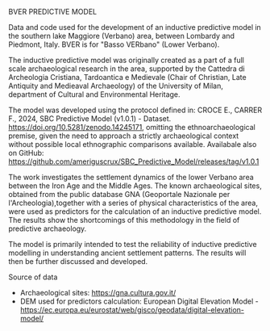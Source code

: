 BVER PREDICTIVE MODEL

Data and code used for the development of an inductive predictive model in the southern lake Maggiore (Verbano) area, between Lombardy and Piedmont, Italy. BVER is for "Basso VERbano" (Lower Verbano).

The inductive predictive model was originally created as a part of a full scale archaeological research in the area, supported by the Cattedra di Archeologia Cristiana, Tardoantica e Medievale (Chair of Christian, Late Antiquity and Medieaval Archaeology) of the University of Milan, department of Cultural and Environmental Heritage.

The model was developed using the protocol defined in: CROCE E., CARRER F., 2024, SBC Predictive Model (v1.0.1) - Dataset. https://doi.org/10.5281/zenodo.14245171, omitting the ethnoarchaeological premise, given the need to approach a strictly archaeological context without possible local ethnographic comparisons available.
Availabale also on GitHub: https://github.com/ameriguscrux/SBC_Predictive_Model/releases/tag/v1.0.1

The work investigates the settlement dynamics of the lower Verbano area between the Iron Age and the Middle Ages. The known archaeological sites, obtained from the public database GNA (Geoportale Nazionale per l'Archeologia),together with a series of physical characteristics of the area, were used as predictors for the calculation of an inductive predictive model. The results show the shortcomings of this methodology in the field of predictive archaeology.

The model is primarily intended to test the reliability of inductive predictive modelling in understanding ancient settlement patterns.
The results will then be further discussed and developed.

Source of data
- Archaeological sites: https://gna.cultura.gov.it/ 
- DEM used for predictors calculation: European Digital Elevation Model - https://ec.europa.eu/eurostat/web/gisco/geodata/digital-elevation-model/
